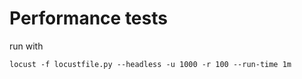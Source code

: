# Performance tests

run with 

```shell
locust -f locustfile.py --headless -u 1000 -r 100 --run-time 1m
```